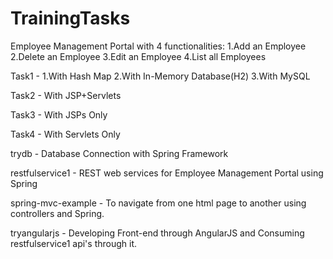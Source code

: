 # TrainingTasks

Employee Management Portal with 4 functionalities:
1.Add an Employee
2.Delete an Employee
3.Edit an Employee
4.List all Employees

Task1 - 1.With Hash Map
        2.With In-Memory Database(H2)
        3.With MySQL
        
Task2 - With JSP+Servlets

Task3 - With JSPs Only

Task4 - With Servlets Only

trydb - Database Connection with Spring Framework

restfulservice1 - REST web services for Employee Management Portal using Spring

spring-mvc-example - To navigate from one html page to another using controllers and Spring.

tryangularjs - Developing Front-end through AngularJS and Consuming restfulservice1 api's through it.
